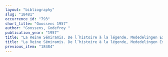 ```yaml
---
layout: "bibliography"
slug: "18481"
occurrence_id: "793"
short_title: "Goossens 1957"
author: "Goossens, Godefroy "
publication_year: "1957"
title: "La Reine Sémiramis. De l´histoire à la légende, Mededelingen Ex Oriente Lux 13 (Leiden)"
title: "La Reine Sémiramis. De l´histoire à la légende, Mededelingen Ex Oriente Lux 13 (Leiden)"
previous_item: "18484"
---
```

